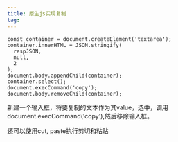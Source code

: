 ```yaml
---
title: 原生js实现复制
tag: 
---
```

```
const container = document.createElement('textarea');
container.innerHTML = JSON.stringify(
  respJSON,
  null,
  2
);
document.body.appendChild(container);
container.select();
document.execCommand('copy');
document.body.removeChild(container);
```

新建一个输入框，将要复制的文本作为其value，选中，调用document.execCommand('copy'),然后移除输入框。

还可以使用cut, paste执行剪切和粘贴

